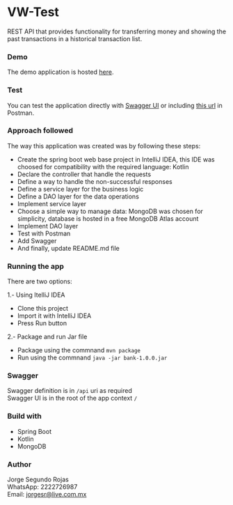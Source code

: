 # VW-Test
REST API that provides functionality for transferring money and
showing the past transactions in a historical transaction list.

### Demo
The demo application is hosted [here](http://45.79.149.154:8080). 

### Test
You can test the application directly with [Swagger UI](http://45.79.149.154:8080) or including [this url](https://www.getpostman.com/collections/bd567c9bc5d69efe4121) in Postman.

### Approach followed

The way this application was created was by following these steps:

* Create the spring boot web base project in IntelliJ IDEA, this IDE was choosed for compatibility with the required language: Kotlin 
* Declare the controller that handle the requests
* Define a way to handle the non-successful responses
* Define a service layer for the business logic
* Define a DAO layer for the data operations
* Implement service layer
* Choose a simple way to manage data: MongoDB was chosen for simplicity, database is hosted in a free MongoDB Atlas account
* Implement DAO layer
* Test with Postman
* Add Swagger
* And finally, update README.md file
 

### Running the app

There are two options:

1.- Using ItelliJ IDEA
* Clone this project 
* Import it with IntelliJ IDEA
* Press Run button

2.- Package and run Jar file
* Package using the commnand `mvn package` 
* Run using the commnand `java -jar bank-1.0.0.jar`
  

### Swagger
Swagger definition is in `/api` uri as required  
Swagger UI is in the root of the app context `/`

### Build with

* Spring Boot
* Kotlin
* MongoDB

### Author
Jorge Segundo Rojas  
WhatsApp: 2222726987  
Email: jorgesr@live.com.mx    